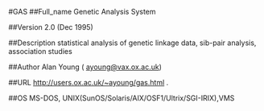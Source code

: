 #GAS
##Full_name
Genetic Analysis System

##Version
2.0 (Dec 1995)

##Description
statistical analysis of genetic linkage data, sib-pair analysis, association studies

##Author
Alan Young ( ayoung@vax.ox.ac.uk)

##URL
http://users.ox.ac.uk/~ayoung/gas.html .

##OS
MS-DOS, UNIX(SunOS/Solaris/AIX/OSF1/Ultrix/SGI-IRIX),VMS

